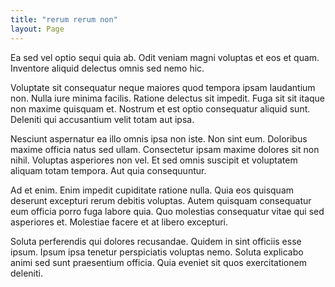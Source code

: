 ```yaml
---
title: "rerum rerum non"
layout: Page
---
```

Ea sed vel optio sequi quia ab. Odit veniam magni voluptas et eos et quam. Inventore aliquid delectus omnis sed nemo hic.
 Voluptate sit consequatur neque maiores quod tempora ipsam laudantium non. Nulla iure minima facilis. Ratione delectus sit impedit. Fuga sit sit itaque non maxime quisquam et. Nostrum et est optio consequatur aliquid sunt. Deleniti qui accusantium velit totam aut ipsa.
 Nesciunt aspernatur ea illo omnis ipsa non iste. Non sint eum. Doloribus maxime officia natus sed ullam. Consectetur ipsam maxime dolores sit non nihil.
Voluptas asperiores non vel. Et sed omnis suscipit et voluptatem aliquam totam tempora. Aut quia consequuntur.
 Ad et enim. Enim impedit cupiditate ratione nulla. Quia eos quisquam deserunt excepturi rerum debitis voluptas. Autem quisquam consequatur eum officia porro fuga labore quia. Quo molestias consequatur vitae qui sed asperiores et. Molestiae facere et at libero excepturi.
 Soluta perferendis qui dolores recusandae. Quidem in sint officiis esse ipsum. Ipsum ipsa tenetur perspiciatis voluptas nemo. Soluta explicabo animi sed sunt praesentium officia. Quia eveniet sit quos exercitationem deleniti.
